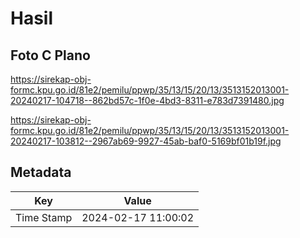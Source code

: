 # Hasil

## Foto C Plano

https://sirekap-obj-formc.kpu.go.id/81e2/pemilu/ppwp/35/13/15/20/13/3513152013001-20240217-104718--862bd57c-1f0e-4bd3-8311-e783d7391480.jpg

https://sirekap-obj-formc.kpu.go.id/81e2/pemilu/ppwp/35/13/15/20/13/3513152013001-20240217-103812--2967ab69-9927-45ab-baf0-5169bf01b19f.jpg


## Metadata

| Key        | Value               |
| ---------- | ------------------- |
| Time Stamp | 2024-02-17 11:00:02 |



